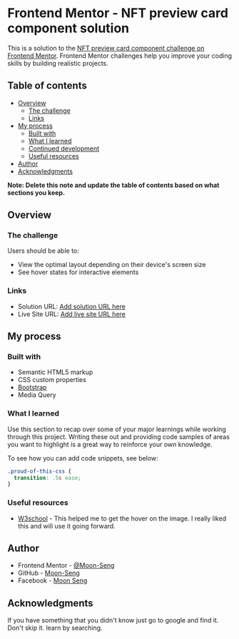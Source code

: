 # Frontend Mentor - NFT preview card component solution

This is a solution to the [NFT preview card component challenge on Frontend Mentor](https://www.frontendmentor.io/challenges/nft-preview-card-component-SbdUL_w0U). Frontend Mentor challenges help you improve your coding skills by building realistic projects. 

## Table of contents

- [Overview](#overview)
  - [The challenge](#the-challenge)
  - [Links](#links)
- [My process](#my-process)
  - [Built with](#built-with)
  - [What I learned](#what-i-learned)
  - [Continued development](#continued-development)
  - [Useful resources](#useful-resources)
- [Author](#author)
- [Acknowledgments](#acknowledgments)

**Note: Delete this note and update the table of contents based on what sections you keep.**

## Overview

### The challenge

Users should be able to:

- View the optimal layout depending on their device's screen size
- See hover states for interactive elements

### Links

- Solution URL: [Add solution URL here](https://your-solution-url.com)
- Live Site URL: [Add live site URL here](https://your-live-site-url.com)

## My process

### Built with

- Semantic HTML5 markup
- CSS custom properties
- [Bootstrap](https://getbootstrap.com/)
- Media Query

### What I learned

Use this section to recap over some of your major learnings while working through this project. Writing these out and providing code samples of areas you want to highlight is a great way to reinforce your own knowledge.

To see how you can add code snippets, see below:

```css
.proud-of-this-css {
  transition: .5s ease;
}
```


### Useful resources

- [W3school](https://www.w3schools.com/) - This helped me to get the hover on the image. I really liked this and will use it going forward.


## Author

- Frontend Mentor - [@Moon-Seng](https://www.frontendmentor.io/profile/Moon-Seng)
- GitHub - [Moon-Seng](https://github.com/Moon-Seng)
- Facebook - [Moon Seng](https://www.facebook.com/moon.seng.5817)

## Acknowledgments

If you have something that you didn't know just go to google and find it. Don't skip it. learn by searching.
